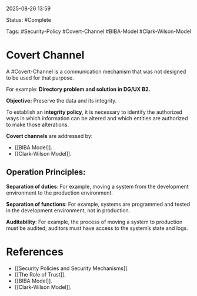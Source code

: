 
2025-08-26 13:59

Status: #Complete

Tags: #Security-Policy #Covert-Channel #BIBA-Model #Clark-Wilson-Model

# Covert Channel

A #Covert-Channel is a communication mechanism that was not designed to be used for that purpose.

For example: **Directory problem and solution in DG/UX B2.**

**Objective:** Preserve the data and its integrity.

To establish an **integrity policy**, it is necessary to identify the authorized ways in which information can be altered and which entities are authorized to make those alterations.

**Covert channels** are addressed by:

- [[BIBA Model]].
- [[Clark-Wilson Model]].

## Operation Principles:

**Separation of duties**: For example, moving a system from the development environment to the production environment.

**Separation of functions**: For example, systems are programmed and tested in the development environment, not in production.

**Auditability**: For example, the process of moving a system to production must be audited; auditors must have access to the system’s state and logs.

# References

- [[Security Policies and Security Mechanisms]].
- [[The Role of Trust]].
- [[BIBA Model]].
- [[Clark-Wilson Model]].
